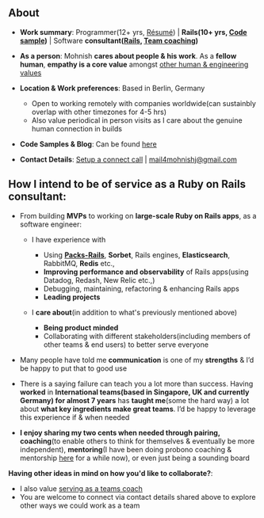 ## About

- **Work summary**: Programmer(12+ yrs, [Résumé](https://bit.ly/résumé_mohnish)) | **Rails(10+ yrs, [Code sample](https://bit.ly/mohnish_code_sample))** |  Software **consultant([Rails](https://www.mohnishjadwani.com/being_of_service_as_a_rails_consultant/), [Team coaching](https://www.mohnishjadwani.com/being_of_service_as_a_team_coach/))**

- **As a person**: Mohnish **cares about people & his work**. As a **fellow human**, **empathy is a core value** amongst [other human & engineering values](https://bit.ly/mohnish_human_and_engineering_values) 

- **Location & Work preferences**: Based in Berlin, Germany
  - Open to working remotely with companies worldwide(can sustainbly overlap with other timezones for 4-5 hrs)
  - Also value periodical in person visits as I care about the genuine human connection in builds
  
- **Code Samples & Blog**: Can be found [here](https://gist.github.com/boddhisattva/7e394480e8b56870bd43e6c188e9ff1c)
   
- **Contact Details**: [Setup a connect call](https://calendly.com/sadhakforlife/explore-how-we-could-collaborate-together) | mail4mohnishj@gmail.com 
  

## How I intend to be of service as a Ruby on Rails consultant:

- From building **MVPs** to working on **large-scale Ruby on Rails apps**, as a software engineer:
  - I have experience with
    -   Using **[Packs-Rails](https://github.com/rubyatscale/packs-rails)**, **Sorbet**, Rails engines, **Elasticsearch**, RabbitMQ, **Redis** etc.,
    -   **Improving performance and observability** of Rails apps(using Datadog, Redash, New Relic etc.,)
    -   Debugging, maintaining, refactoring & enhancing Rails apps
    -   **Leading projects**

  - I **care about**(in addition to what's previously mentioned above)
    - **Being product minded**
    - Collaborating with different stakeholders(including members of other teams & end users) to better serve everyone

- Many people have told me **communication** is one of my **strengths** & I’d be happy to put that to good use

- There is a saying failure can teach you a lot more than success. Having **worked** in **International teams(based in Singapore, UK and currently Germany) for almost 7 years** has **taught me**(some the hard way) a lot about **what key ingredients make great teams**. I’d be happy to leverage this experience if & when needed

- **I enjoy sharing my two cents when needed through pairing, coaching**(to enable others to think for themselves & eventually be more independent), **mentoring**(I have been doing probono coaching & mentorship [here](https://bit.ly/probono_coaching_mentoring_connect_with_mohnish) for a while now), or even just being a sounding board

**Having other ideas in mind on how you'd like to collaborate?**: 
 - I also value [serving as a teams coach](https://www.mohnishjadwani.com/being_of_service_as_a_team_coach/)
 - You are welcome to connect via contact details shared above to explore other ways we could work as a team

